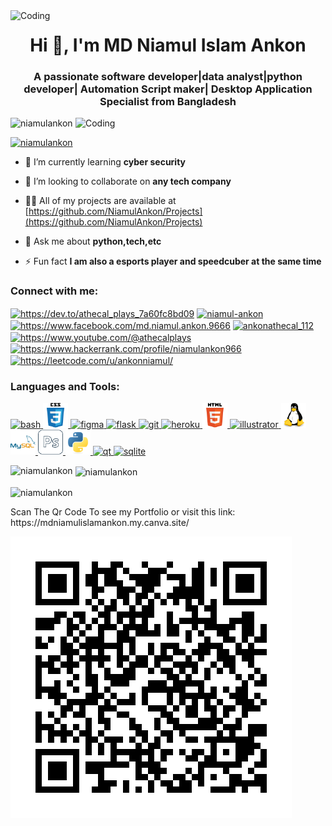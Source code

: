 <img align="right" alt="Coding" width="1000" src="https://media3.giphy.com/media/v1.Y2lkPTc5MGI3NjExaXMxbDZxMm1jOTR6ZTBlMW93YTF5Z3pvM2sycnJoaGRxYm03N2l4ZiZlcD12MV9pbnRlcm5hbF9naWZfYnlfaWQmY3Q9Zw/ffGvoQtD6Q0XFeLMPA/giphy.gif">
<h1 align="center">Hi 👋, I'm MD Niamul Islam Ankon</h1>
<h3 align="center">A passionate software developer|data analyst|python developer| Automation Script maker| Desktop Application Specialist from Bangladesh</h3>
<img align="right" alt="Coding" width="400" src="https://camo.githubusercontent.com/4d9f5ecceb711eec6e2018f38a5677dc657c9738d4a65ba3b928c41c0a45b439/68747470733a2f2f6d69726f2e6d656469756d2e636f6d2f6d61782f313336302f302a37513379765349765f7430696f4a2d5a2e676966">

<p align="left"> <img src="https://komarev.com/ghpvc/?username=niamulankon&label=Profile%20views&color=0e75b6&style=flat" alt="niamulankon" /> </p>

<p align="left"> <a href="https://github.com/ryo-ma/github-profile-trophy"><img src="https://github-profile-trophy.vercel.app/?username=niamulankon" alt="niamulankon" /></a> </p>

- 🌱 I’m currently learning **cyber security**

- 👯 I’m looking to collaborate on **any tech company**

- 👨‍💻 All of my projects are available at [https://github.com/NiamulAnkon/Projects](https://github.com/NiamulAnkon/Projects)

- 💬 Ask me about **python,tech,etc**

- ⚡ Fun fact **I am also a esports player and speedcuber at the same time**

<h3 align="left">Connect with me:</h3>
<p align="left">
<a href="https://dev.to/https://dev.to/athecal_plays_7a60fc8bd09" target="blank"><img align="center" src="https://raw.githubusercontent.com/rahuldkjain/github-profile-readme-generator/master/src/images/icons/Social/devto.svg" alt="https://dev.to/athecal_plays_7a60fc8bd09" height="30" width="40" /></a>
<a href="https://stackoverflow.com/users/niamul-ankon" target="blank"><img align="center" src="https://raw.githubusercontent.com/rahuldkjain/github-profile-readme-generator/master/src/images/icons/Social/stack-overflow.svg" alt="niamul-ankon" height="30" width="40" /></a>
<a href="https://fb.com/https://www.facebook.com/md.niamul.ankon.9666" target="blank"><img align="center" src="https://raw.githubusercontent.com/rahuldkjain/github-profile-readme-generator/master/src/images/icons/Social/facebook.svg" alt="https://www.facebook.com/md.niamul.ankon.9666" height="30" width="40" /></a>
<a href="https://instagram.com/ankonathecal_112" target="blank"><img align="center" src="https://raw.githubusercontent.com/rahuldkjain/github-profile-readme-generator/master/src/images/icons/Social/instagram.svg" alt="ankonathecal_112" height="30" width="40" /></a>
<a href="https://www.youtube.com/c/https://www.youtube.com/@athecalplays" target="blank"><img align="center" src="https://raw.githubusercontent.com/rahuldkjain/github-profile-readme-generator/master/src/images/icons/Social/youtube.svg" alt="https://www.youtube.com/@athecalplays" height="30" width="40" /></a>
<a href="https://www.hackerrank.com/https://www.hackerrank.com/profile/niamulankon966" target="blank"><img align="center" src="https://raw.githubusercontent.com/rahuldkjain/github-profile-readme-generator/master/src/images/icons/Social/hackerrank.svg" alt="https://www.hackerrank.com/profile/niamulankon966" height="30" width="40" /></a>
<a href="https://www.leetcode.com/https://leetcode.com/u/ankonniamul/" target="blank"><img align="center" src="https://raw.githubusercontent.com/rahuldkjain/github-profile-readme-generator/master/src/images/icons/Social/leet-code.svg" alt="https://leetcode.com/u/ankonniamul/" height="30" width="40" /></a>
</p>

<h3 align="left">Languages and Tools:</h3>
<p align="left"> <a href="https://www.gnu.org/software/bash/" target="_blank" rel="noreferrer"> <img src="https://www.vectorlogo.zone/logos/gnu_bash/gnu_bash-icon.svg" alt="bash" width="40" height="40"/> </a> <a href="https://www.w3schools.com/css/" target="_blank" rel="noreferrer"> <img src="https://raw.githubusercontent.com/devicons/devicon/master/icons/css3/css3-original-wordmark.svg" alt="css3" width="40" height="40"/> </a> <a href="https://www.figma.com/" target="_blank" rel="noreferrer"> <img src="https://www.vectorlogo.zone/logos/figma/figma-icon.svg" alt="figma" width="40" height="40"/> </a> <a href="https://flask.palletsprojects.com/" target="_blank" rel="noreferrer"> <img src="https://www.vectorlogo.zone/logos/pocoo_flask/pocoo_flask-icon.svg" alt="flask" width="40" height="40"/> </a> <a href="https://git-scm.com/" target="_blank" rel="noreferrer"> <img src="https://www.vectorlogo.zone/logos/git-scm/git-scm-icon.svg" alt="git" width="40" height="40"/> </a> <a href="https://heroku.com" target="_blank" rel="noreferrer"> <img src="https://www.vectorlogo.zone/logos/heroku/heroku-icon.svg" alt="heroku" width="40" height="40"/> </a> <a href="https://www.w3.org/html/" target="_blank" rel="noreferrer"> <img src="https://raw.githubusercontent.com/devicons/devicon/master/icons/html5/html5-original-wordmark.svg" alt="html5" width="40" height="40"/> </a> <a href="https://www.adobe.com/in/products/illustrator.html" target="_blank" rel="noreferrer"> <img src="https://www.vectorlogo.zone/logos/adobe_illustrator/adobe_illustrator-icon.svg" alt="illustrator" width="40" height="40"/> </a> <a href="https://www.linux.org/" target="_blank" rel="noreferrer"> <img src="https://raw.githubusercontent.com/devicons/devicon/master/icons/linux/linux-original.svg" alt="linux" width="40" height="40"/> </a> <a href="https://www.mysql.com/" target="_blank" rel="noreferrer"> <img src="https://raw.githubusercontent.com/devicons/devicon/master/icons/mysql/mysql-original-wordmark.svg" alt="mysql" width="40" height="40"/> </a> <a href="https://www.photoshop.com/en" target="_blank" rel="noreferrer"> <img src="https://raw.githubusercontent.com/devicons/devicon/master/icons/photoshop/photoshop-line.svg" alt="photoshop" width="40" height="40"/> </a> <a href="https://www.python.org" target="_blank" rel="noreferrer"> <img src="https://raw.githubusercontent.com/devicons/devicon/master/icons/python/python-original.svg" alt="python" width="40" height="40"/> </a> <a href="https://www.qt.io/" target="_blank" rel="noreferrer"> <img src="https://upload.wikimedia.org/wikipedia/commons/0/0b/Qt_logo_2016.svg" alt="qt" width="40" height="40"/> </a> <a href="https://www.sqlite.org/" target="_blank" rel="noreferrer"> <img src="https://www.vectorlogo.zone/logos/sqlite/sqlite-icon.svg" alt="sqlite" width="40" height="40"/> </a> </p>

<p><img align="left" src="https://github-readme-stats.vercel.app/api/top-langs?username=niamulankon&show_icons=true&locale=en&layout=compact" alt="niamulankon" /></p>

<p>&nbsp;<img align="center" src="https://github-readme-stats.vercel.app/api?username=niamulankon&show_icons=true&locale=en" alt="niamulankon" /></p>

<p><img align="center" src="https://github-readme-streak-stats.herokuapp.com/?user=niamulankon&" alt="niamulankon" /></p>
<p> Scan The Qr Code To see my Portfolio or visit this link: https://mdniamulislamankon.my.canva.site/</p>

![My Image](portfolio_qrcode.png)
